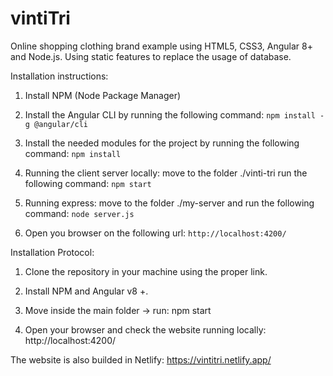 # vintiTri
Online shopping clothing brand example using HTML5, CSS3, Angular 8+ and Node.js.
Using static features to replace the usage of database.

Installation instructions:

1. Install NPM (Node Package Manager)

2. Install the Angular CLI by running the following command:
```npm install -g @angular/cli```

3. Install the needed modules for the project by running the following command:
```npm install```

4. Running the client server locally: move to the folder ./vinti-tri run the following command:
```npm start```

5. Running express: move to the folder ./my-server and run the following command:
```node server.js```

5. Open you browser on the following url:
```http://localhost:4200/```



Installation Protocol:

1. Clone the repository in your machine using the proper link.

2. Install NPM and Angular v8 +.

3. Move inside the main folder -> run: npm start

4. Open your browser and check the website running locally: http://localhost:4200/

The website is also builded in Netlify: https://vintitri.netlify.app/
